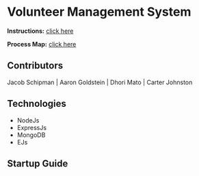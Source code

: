 # Volunteer Management System
**Instructions:** [click here](./resources/assignment-instructions.pdf)

**Process Map:** [click here](./resources/images/diagram.png)
## Contributors
Jacob Schipman  |  Aaron Goldstein | Dhori Mato | Carter Johnston
## Technologies
* NodeJs
* ExpressJs
* MongoDB
* EJs

## Startup Guide




